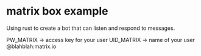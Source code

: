 # matrix box example

Using rust to create a bot that can listen and respond to messages. 

PW_MATRIX -> access key for your user
UID_MATRIX -> name of your user @blahblah:matrix.io